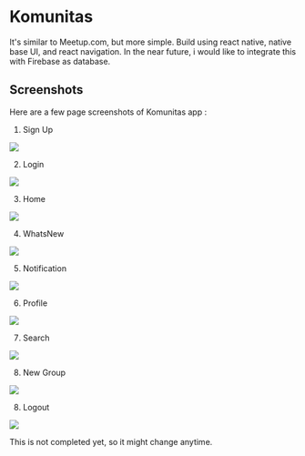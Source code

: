 # Komunitas
It's similar to Meetup.com, but more simple. Build using react native, native base UI, and react navigation. 
In the near future, i would like to integrate this with Firebase as database.  

## Screenshots

Here are a few page screenshots of Komunitas app :

1. Sign Up

<img src='./docs/images/SignUp.jpg' />

2. Login

<img src='./docs/images/Login.jpg' />

3. Home 

<img src='./docs/images/Home.jpg' />

4. WhatsNew 

<img src='./docs/images/WhatsNew.jpg' />

5. Notification

<img src='./docs/images/Notification.jpg' />

6. Profile

<img src='./docs/images/Profile.jpg' />

7. Search

<img src='./docs/images/Search.jpg' />

8. New Group

<img src='./docs/images/NewGroup.jpg' />

8. Logout

<img src='./docs/images/Logout.jpg' />

This is not completed yet, so it might change anytime. 
